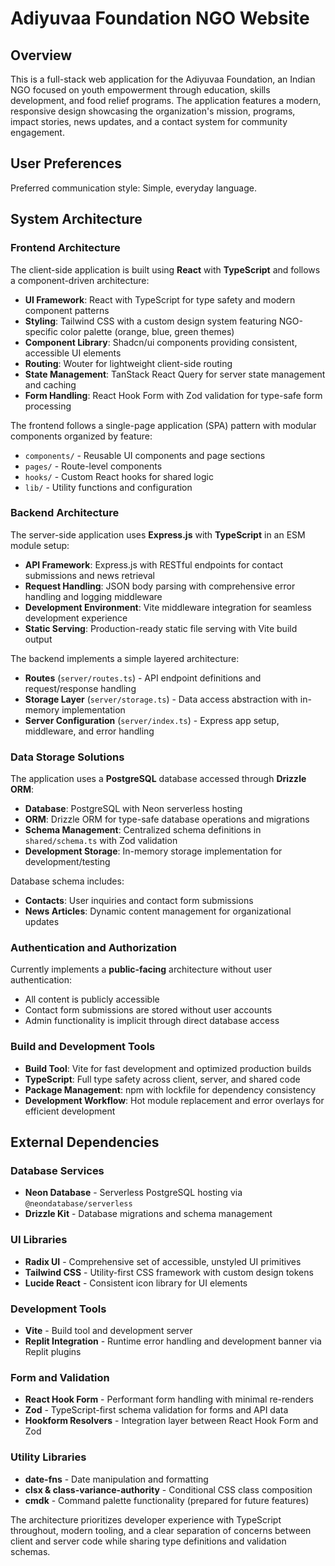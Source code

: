 # Adiyuvaa Foundation NGO Website

## Overview

This is a full-stack web application for the Adiyuvaa Foundation, an Indian NGO focused on youth empowerment through education, skills development, and food relief programs. The application features a modern, responsive design showcasing the organization's mission, programs, impact stories, news updates, and a contact system for community engagement.

## User Preferences

Preferred communication style: Simple, everyday language.

## System Architecture

### Frontend Architecture

The client-side application is built using **React** with **TypeScript** and follows a component-driven architecture:

- **UI Framework**: React with TypeScript for type safety and modern component patterns
- **Styling**: Tailwind CSS with a custom design system featuring NGO-specific color palette (orange, blue, green themes)
- **Component Library**: Shadcn/ui components providing consistent, accessible UI elements
- **Routing**: Wouter for lightweight client-side routing
- **State Management**: TanStack React Query for server state management and caching
- **Form Handling**: React Hook Form with Zod validation for type-safe form processing

The frontend follows a single-page application (SPA) pattern with modular components organized by feature:
- `components/` - Reusable UI components and page sections
- `pages/` - Route-level components  
- `hooks/` - Custom React hooks for shared logic
- `lib/` - Utility functions and configuration

### Backend Architecture

The server-side application uses **Express.js** with **TypeScript** in an ESM module setup:

- **API Framework**: Express.js with RESTful endpoints for contact submissions and news retrieval
- **Request Handling**: JSON body parsing with comprehensive error handling and logging middleware
- **Development Environment**: Vite middleware integration for seamless development experience
- **Static Serving**: Production-ready static file serving with Vite build output

The backend implements a simple layered architecture:
- **Routes** (`server/routes.ts`) - API endpoint definitions and request/response handling
- **Storage Layer** (`server/storage.ts`) - Data access abstraction with in-memory implementation
- **Server Configuration** (`server/index.ts`) - Express app setup, middleware, and error handling

### Data Storage Solutions

The application uses a **PostgreSQL** database accessed through **Drizzle ORM**:

- **Database**: PostgreSQL with Neon serverless hosting
- **ORM**: Drizzle ORM for type-safe database operations and migrations
- **Schema Management**: Centralized schema definitions in `shared/schema.ts` with Zod validation
- **Development Storage**: In-memory storage implementation for development/testing

Database schema includes:
- **Contacts**: User inquiries and contact form submissions
- **News Articles**: Dynamic content management for organizational updates

### Authentication and Authorization

Currently implements a **public-facing** architecture without user authentication:
- All content is publicly accessible
- Contact form submissions are stored without user accounts
- Admin functionality is implicit through direct database access

### Build and Development Tools

- **Build Tool**: Vite for fast development and optimized production builds
- **TypeScript**: Full type safety across client, server, and shared code
- **Package Management**: npm with lockfile for dependency consistency
- **Development Workflow**: Hot module replacement and error overlays for efficient development

## External Dependencies

### Database Services
- **Neon Database** - Serverless PostgreSQL hosting via `@neondatabase/serverless`
- **Drizzle Kit** - Database migrations and schema management

### UI Libraries
- **Radix UI** - Comprehensive set of accessible, unstyled UI primitives
- **Tailwind CSS** - Utility-first CSS framework with custom design tokens
- **Lucide React** - Consistent icon library for UI elements

### Development Tools
- **Vite** - Build tool and development server
- **Replit Integration** - Runtime error handling and development banner via Replit plugins

### Form and Validation
- **React Hook Form** - Performant form handling with minimal re-renders
- **Zod** - TypeScript-first schema validation for forms and API data
- **Hookform Resolvers** - Integration layer between React Hook Form and Zod

### Utility Libraries
- **date-fns** - Date manipulation and formatting
- **clsx & class-variance-authority** - Conditional CSS class composition
- **cmdk** - Command palette functionality (prepared for future features)

The architecture prioritizes developer experience with TypeScript throughout, modern tooling, and a clear separation of concerns between client and server code while sharing type definitions and validation schemas.